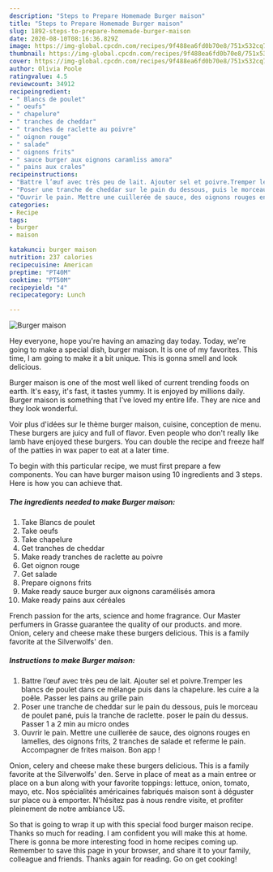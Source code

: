 ```yaml
---
description: "Steps to Prepare Homemade Burger maison"
title: "Steps to Prepare Homemade Burger maison"
slug: 1892-steps-to-prepare-homemade-burger-maison
date: 2020-08-10T08:16:36.829Z
image: https://img-global.cpcdn.com/recipes/9f488ea6fd0b70e8/751x532cq70/burger-maison-photo-principale-de-la-recette.jpg
thumbnail: https://img-global.cpcdn.com/recipes/9f488ea6fd0b70e8/751x532cq70/burger-maison-photo-principale-de-la-recette.jpg
cover: https://img-global.cpcdn.com/recipes/9f488ea6fd0b70e8/751x532cq70/burger-maison-photo-principale-de-la-recette.jpg
author: Olivia Poole
ratingvalue: 4.5
reviewcount: 34912
recipeingredient:
- " Blancs de poulet"
- " oeufs"
- " chapelure"
- " tranches de cheddar"
- " tranches de raclette au poivre"
- " oignon rouge"
- " salade"
- " oignons frits"
- " sauce burger aux oignons caramliss amora"
- " pains aux crales"
recipeinstructions:
- "Battre l’œuf avec très peu de lait. Ajouter sel et poivre.Tremper les blancs de poulet dans ce mélange puis dans la chapelure. les cuire a la poêle. Passer les pains au grille pain"
- "Poser une tranche de cheddar sur le pain du dessous, puis le morceau de poulet pané, puis la tranche de raclette. poser le pain du dessus. Passer 1 a 2 min au micro ondes"
- "Ouvrir le pain. Mettre une cuillerée de sauce, des oignons rouges en lamelles, des oignons frits, 2 tranches de salade et referme le pain. Accompagner de frites maison. Bon app !"
categories:
- Recipe
tags:
- burger
- maison

katakunci: burger maison 
nutrition: 237 calories
recipecuisine: American
preptime: "PT40M"
cooktime: "PT50M"
recipeyield: "4"
recipecategory: Lunch

---
```



![Burger maison](https://img-global.cpcdn.com/recipes/9f488ea6fd0b70e8/751x532cq70/burger-maison-photo-principale-de-la-recette.jpg)

Hey everyone, hope you're having an amazing day today. Today, we're going to make a special dish, burger maison. It is one of my favorites. This time, I am going to make it a bit unique. This is gonna smell and look delicious.

Burger maison is one of the most well liked of current trending foods on earth. It's easy, it's fast, it tastes yummy. It is enjoyed by millions daily. Burger maison is something that I've loved my entire life. They are nice and they look wonderful.

Voir plus d&#39;idées sur le thème burger maison, cuisine, conception de menu. These burgers are juicy and full of flavor. Even people who don&#39;t really like lamb have enjoyed these burgers. You can double the recipe and freeze half of the patties in wax paper to eat at a later time.


To begin with this particular recipe, we must first prepare a few components. You can have burger maison using 10 ingredients and 3 steps. Here is how you can achieve that.

<!--inarticleads1-->

##### The ingredients needed to make Burger maison:

1. Take  Blancs de poulet
1. Take  oeufs
1. Take  chapelure
1. Get  tranches de cheddar
1. Make ready  tranches de raclette au poivre
1. Get  oignon rouge
1. Get  salade
1. Prepare  oignons frits
1. Make ready  sauce burger aux oignons caramélisés amora
1. Make ready  pains aux céréales


French passion for the arts, science and home fragrance. Our Master perfumers in Grasse guarantee the quality of our products. and more. Onion, celery and cheese make these burgers delicious. This is a family favorite at the Silverwolfs&#39; den. 

<!--inarticleads2-->

##### Instructions to make Burger maison:

1. Battre l’œuf avec très peu de lait. Ajouter sel et poivre.Tremper les blancs de poulet dans ce mélange puis dans la chapelure. les cuire a la poêle. Passer les pains au grille pain
1. Poser une tranche de cheddar sur le pain du dessous, puis le morceau de poulet pané, puis la tranche de raclette. poser le pain du dessus. Passer 1 a 2 min au micro ondes
1. Ouvrir le pain. Mettre une cuillerée de sauce, des oignons rouges en lamelles, des oignons frits, 2 tranches de salade et referme le pain. Accompagner de frites maison. Bon app !


Onion, celery and cheese make these burgers delicious. This is a family favorite at the Silverwolfs&#39; den. Serve in place of meat as a main entree or place on a bun along with your favorite toppings: lettuce, onion, tomato, mayo, etc. Nos spécialités américaines fabriqués maison sont à déguster sur place ou à emporter. N&#39;hésitez pas à nous rendre visite, et profiter pleinement de notre ambiance US. 

So that is going to wrap it up with this special food burger maison recipe. Thanks so much for reading. I am confident you will make this at home. There is gonna be more interesting food in home recipes coming up. Remember to save this page in your browser, and share it to your family, colleague and friends. Thanks again for reading. Go on get cooking!
